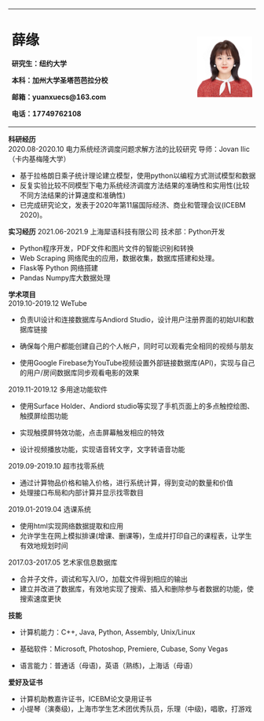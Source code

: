 <table border="0">
  <tr>
    <td width="75%">
      <h1>薛缘</h1>
      <p><b>研究生：纽约大学</b></p>
      <p><b>本科：加州大学圣塔芭芭拉分校</b></p>
      <p><b>邮箱：yuanxuecs@163.com</b></p>
      <p><b>电话：17749762108</b></p>
    </td>
    <td width="25%">
      <img src="/zhengjianzhao.jpg" width="100%">      
    </td>
  </tr>
</table>

**科研经历**                                                                          
2020.08-2020.10        电力系统经济调度问题求解方法的比较研究     导师：Jovan Ilic（卡内基梅隆大学）

+ 基于拉格朗日乘子统计理论建立模型，使用python以编程方式测试模型和数据
+ 反复实验比较不同模型下电力系统经济调度方法结果的准确性和实用性(比较不同方法结果的计算速度和准确性)
+ 已完成研究论文，发表于2020年第11届国际经济、商业和管理会议(ICEBM 2020)。

**实习经历**
2021.06-2021.9         上海犀语科技有限公司                                                                                                技术部：Python开发
+ Python程序开发，PDF文件和图片文件的智能识别和转换
+ Web Scraping 网络爬虫的应用，数据收集，数据库搭建和处理。
+ Flask等 Python 网络搭建
+ Pandas Numpy库大数据处理

**学术项目**                                                                            
2019.10-2019.12        WeTube                     

+ 负责UI设计和连接数据库与Andiord Studio，设计用户注册界面的初始UI和数据库链接

+ 确保每个用户都能创建自己的个人帐户，同时可以观看完全相同的视频与朋友

+ 使用Google Firebase为YouTube视频设置外部链接数据库(API)，实现与自己的用户/房间数据库同步观看电影的效果

2019.11-2019.12        多用途功能软件

+ 使用Surface Holder、Andiord studio等实现了手机页面上的多点触控绘图、触摸屏绘图功能

+ 实现触摸屏特效功能，点击屏幕触发相应的特效

+ 设计视频播放功能，实现语音转文字，文字转语音功能

2019.09-2019.10        超市找零系统

+ 通过计算物品价格和输入价格，进行系统计算，得到变动的数量和价值
+ 处理接口布局和内部计算并显示找零数目

 2019.01-2019.04        选课系统

+ 使用html实现网络数据提取和应用
+ 允许学生在网上模拟排课(增课、删课等)，生成并打印自己的课程表，让学生有效地规划时间           

2017.03-2017.05        艺术家信息数据库

+ 合并子文件，调试和写入I/O，加载文件得到相应的输出
+ 建立并改进了数据库，有效地实现了搜索、插入和删除参与者数据的功能，使搜索速度更快

**技能**                                                                                    

+ 计算机能力：C++, Java, Python, Assembly, Unix/Linux

+ 基础软件：Microsoft, Photoshop, Premiere, Cubase, Sony Vegas

+ 语言能力：普通话（母语)，英语（熟练)，上海话（母语）

**爱好及证书**                                                                            

+ 计算机助教嘉许证书，ICEBM论文录用证书
+ 小提琴（演奏级)，上海市学生艺术团优秀队员，乐理（中级)，唱歌，打游戏
